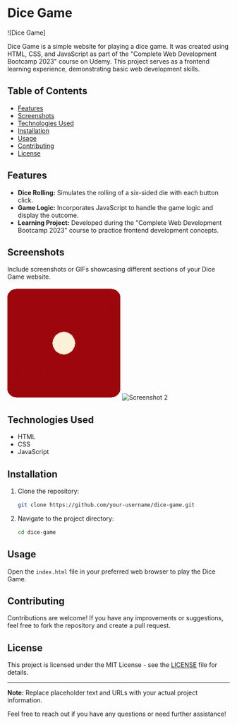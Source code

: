 # Dice Game

![Dice Game]

Dice Game is a simple website for playing a dice game. It was created using HTML, CSS, and JavaScript as part of the "Complete Web Development Bootcamp 2023" course on Udemy. This project serves as a frontend learning experience, demonstrating basic web development skills.

## Table of Contents
- [Features](#features)
- [Screenshots](#screenshots)
- [Technologies Used](#technologies-used)
- [Installation](#installation)
- [Usage](#usage)
- [Contributing](#contributing)
- [License](#license)

## Features

- **Dice Rolling:** Simulates the rolling of a six-sided die with each button click.
- **Game Logic:** Incorporates JavaScript to handle the game logic and display the outcome.
- **Learning Project:** Developed during the "Complete Web Development Bootcamp 2023" course to practice frontend development concepts.

## Screenshots

Include screenshots or GIFs showcasing different sections of your Dice Game website.

![Screenshot 1](https://github.com/mubinakib5/Dice-Challenge/blob/main/images/dice1.png)
![Screenshot 2](link_to_screenshot_2)

## Technologies Used

- HTML
- CSS
- JavaScript

## Installation

1. Clone the repository:

    ```bash
    git clone https://github.com/your-username/dice-game.git
    ```

2. Navigate to the project directory:

    ```bash
    cd dice-game
    ```

## Usage

Open the `index.html` file in your preferred web browser to play the Dice Game.

## Contributing

Contributions are welcome! If you have any improvements or suggestions, feel free to fork the repository and create a pull request.

## License

This project is licensed under the MIT License - see the [LICENSE](LICENSE) file for details.

---

**Note:** Replace placeholder text and URLs with your actual project information.

Feel free to reach out if you have any questions or need further assistance!
